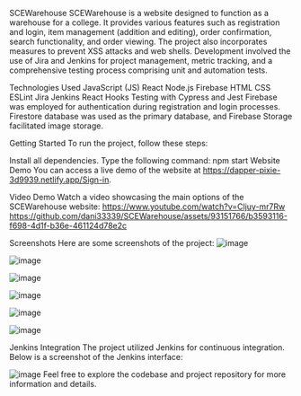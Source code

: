SCEWarehouse
SCEWarehouse is a website designed to function as a warehouse for a college. It provides various features such as registration and login, item management (addition and editing), order confirmation, search functionality, and order viewing. The project also incorporates measures to prevent XSS attacks and web shells. Development involved the use of Jira and Jenkins for project management, metric tracking, and a comprehensive testing process comprising unit and automation tests.

Technologies Used
JavaScript (JS)
React
Node.js
Firebase
HTML
CSS
ESLint
Jira
Jenkins
React Hooks
Testing with Cypress and Jest
Firebase was employed for authentication during registration and login processes. Firestore database was used as the primary database, and Firebase Storage facilitated image storage.

Getting Started
To run the project, follow these steps:

Install all dependencies.
Type the following command: npm start
Website Demo
You can access a live demo of the website at https://dapper-pixie-3d9939.netlify.app/Sign-in.

Video Demo
Watch a video showcasing the main options of the SCEWarehouse website:
https://www.youtube.com/watch?v=Cljuy-mr7Rw
https://github.com/dani33339/SCEWarehouse/assets/93151766/b3593116-f698-4d1f-b36e-461124d78e2c

Screenshots
Here are some screenshots of the project:
![image](https://github.com/dani33339/SCEWarehouse/assets/93151766/760ff36d-920a-4109-8676-bd2564478acf)

![image](https://github.com/dani33339/SCEWarehouse/assets/93151766/4f5dca7f-8493-40e9-9632-0e7b23f1fb0b)

![image](https://github.com/dani33339/SCEWarehouse/assets/93151766/9e880221-20d5-429f-8868-481dfec814bc)

![image](https://github.com/dani33339/SCEWarehouse/assets/93151766/7a82651a-575a-46d1-afb9-ce2db0e014a0)

![image](https://github.com/dani33339/SCEWarehouse/assets/93151766/c1ce845b-f8f0-48e9-ad09-3b291a784573)

![image](https://github.com/dani33339/SCEWarehouse/assets/93151766/d5c4ee1b-af7a-42be-8ba9-500836e76e70)


Jenkins Integration
The project utilized Jenkins for continuous integration. Below is a screenshot of the Jenkins interface:

![image](https://github.com/dani33339/SCEWarehouse/assets/93151766/425f5e30-c1d6-403c-9048-ae7a9384b242)
Feel free to explore the codebase and project repository for more information and details.






